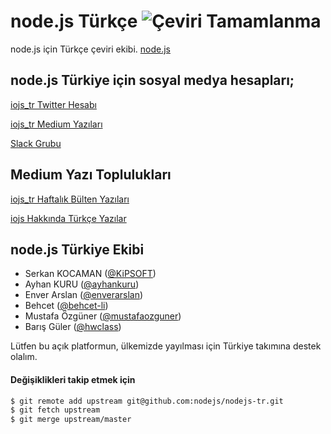 # node.js Türkçe ![Çeviri Tamamlanma](https://img.shields.io/badge/Tamanlanma-%2525-green.svg?style=flat-square)

node.js için Türkçe çeviri ekibi. [node.js](https://nodejs.org/)

## node.js Türkiye için sosyal medya hesapları;

[iojs_tr Twitter Hesabı](https://twitter.com/nodejs_tr)

[iojs_tr Medium Yazıları](https://medium.com/@iojs_tr)

[Slack Grubu](https://iojstr.slack.com/)
## Medium Yazı Toplulukları

[iojs_tr Haftalık Bülten Yazıları ](https://medium.com/iojstr-haftalik-bulten)

[iojs Hakkında Türkçe Yazılar ](https://medium.com/iojs-hakkinda-yazilar)


## node.js Türkiye Ekibi

- Serkan KOCAMAN ([@KiPSOFT](https://github.com/kipsoft))
- Ayhan KURU ([@ayhankuru](https://github.com/ayhankuru))
- Enver Arslan ([@enverarslan](https://github.com/enverarslan))
- Behcet ([@behcet-li](https://github.com/behcet-li)) 
- Mustafa Özgüner ([@mustafaozguner](https://github.com/mustafaozguner))
- Barış Güler ([@hwclass](https://github.com/hwclass))


Lütfen bu açık platformun, ülkemizde yayılması için Türkiye takımına destek olalım.


#### Değişiklikleri takip etmek için
```sh
$ git remote add upstream git@github.com:nodejs/nodejs-tr.git
$ git fetch upstream
$ git merge upstream/master
```
